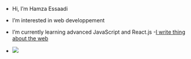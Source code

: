- Hi, I’m Hamza Essaadi
- I’m interested in web developpement
- I’m currently learning advanced JavaScript and React.js
-[I write thing about the web ]([URL](https://medium.com/@essaadihamza3))


- ![](https://komarev.com/ghpvc/?username=your-github-EssHamza)

<!---
EssHamza/EssHamza is a ✨ special ✨ repository because its `README.md` (this file) appears on your GitHub profile.
You can click the Preview link to take a look at your changes.
--->
